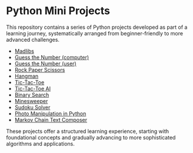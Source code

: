 # Python Mini Projects

This repository contains a series of Python projects developed as part of a learning journey, 
systematically arranged from beginner-friendly to more advanced challenges.


- [Madlibs](https://github.com/mueezbaig/Python_mini_projects/tree/main/01.%20Madlibs)
- [Guess the Number (computer)](https://github.com/mueezbaig/Python_mini_projects/tree/main/02.%20Guess%20the%20Number%20(computer))
- [Guess the Number (user)](https://github.com/mueezbaig/Python_mini_projects/tree/main/03.%20Guess%20the%20Number%20(user))
- [Rock Paper Scissors](https://github.com/mueezbaig/Python_mini_projects/tree/main/04.%20Rock%20Paper%20Scissors)
- [Hangman](https://github.com/mueezbaig/Python_mini_projects/tree/main/05.%20Hangman)
- [Tic-Tac-Toe](https://github.com/mueezbaig/Python_mini_projects/tree/main/06.%20Tic-Tac-Toe)
- [Tic-Tac-Toe AI](https://github.com/mueezbaig/Python_mini_projects/tree/main/07.%20Tic-Tac-Toe%20AI)
- [Binary Search](https://github.com/mueezbaig/Python_mini_projects/tree/main/08.%20%20Binary%20Search)
- [Minesweeper](https://github.com/mueezbaig/Python_mini_projects/tree/main/09.%20Minesweeper)
- [Sudoku Solver](https://github.com/mueezbaig/Python_mini_projects/tree/main/10.%20Sudoku%20Solver)
- [Photo Manipulation in Python](https://github.com/mueezbaig/Python_mini_projects/tree/main/11.%20Photo%20Manipulation%20in%20Python)
- [Markov Chain Text Composer](https://github.com/mueezbaig/Python_mini_projects/tree/main/12.%20Markov%20Chain%20Text%20Composer)

These projects offer a structured learning experience, starting with foundational concepts and gradually advancing to more sophisticated algorithms and applications.
